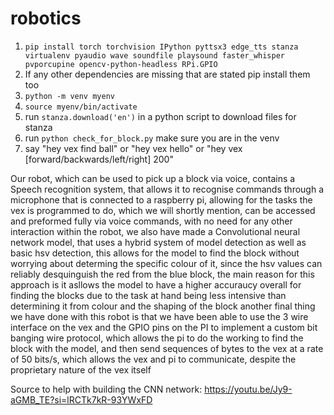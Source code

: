 # robotics

1. `pip install torch torchvision IPython pyttsx3 edge_tts stanza virtualenv pyaudio wave soundfile playsound faster_whisper pvporcupine opencv-python-headless RPi.GPIO`
2. If any other dependencies are missing that are stated pip install them too
3. `python -m venv myenv`
4. `source myenv/bin/activate`
5. run `stanza.download('en')` in a python script to download files for stanza
6. run `python check_for_block.py` make sure you are in the venv
7. say "hey vex find ball" or "hey vex hello" or "hey vex \[forward/backwards/left/right\] 200"


Our robot, which can be used to pick up a block via voice, contains a Speech recognition system, that allows it to recognise commands through a microphone that is connected to a raspberry pi, allowing for the tasks the vex is programmed to do, which we will shortly mention, can be accessed and preformed fully via voice commands, with no need for any other interaction within the robot, we also have made a  Convolutional neural network model, that uses a hybrid system of model detection as well as basic hsv detection, this allows for the model to find the block without worrying about determing the specific colour of it, since the hsv values can reliably desquinguish the red from the blue block, the main reason for this approach is it asllows the model to have a higher accuraucy overall for finding the blocks due to the task at hand being less intensive than determining it from colour and the shaping of the block another final thing we have done with this robot is that we have been able to use the 3 wire interface on the vex and the GPIO pins on the PI to implement a custom bit banging wire protocol, which allows the pi to do the working to find the block with the model, and then send sequences of bytes to the vex at a rate of 50 bits/s, which allows the vex and pi to communicate, despite the proprietary nature of the vex itself

Source to help with building the CNN network:
https://youtu.be/Jy9-aGMB_TE?si=lRCTk7kR-93YWxFD
